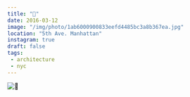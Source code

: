 ```yaml
---
title: "🏢"
date: 2016-03-12
image: "/img/photo/1ab6000900833eefd4485bc3a8b367ea.jpg"
location: "5th Ave. Manhattan"
instagram: true
draft: false
tags:
 - architecture
 - nyc
---
```


![🏢](/img/photo/1ab6000900833eefd4485bc3a8b367ea.jpg)

